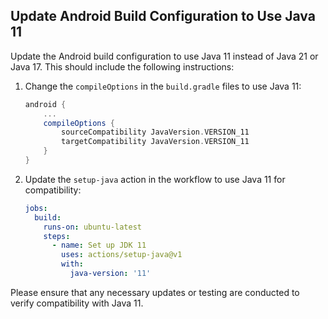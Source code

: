 ## Update Android Build Configuration to Use Java 11

Update the Android build configuration to use Java 11 instead of Java 21 or Java 17. 
This should include the following instructions:

1. Change the `compileOptions` in the `build.gradle` files to use Java 11:
   ```groovy
   android {
       ...
       compileOptions {
           sourceCompatibility JavaVersion.VERSION_11
           targetCompatibility JavaVersion.VERSION_11
       }
   }
   ```

2. Update the `setup-java` action in the workflow to use Java 11 for compatibility:
   ```yaml
   jobs:
     build:
       runs-on: ubuntu-latest
       steps:
         - name: Set up JDK 11
           uses: actions/setup-java@v1
           with:
             java-version: '11'
   ```

Please ensure that any necessary updates or testing are conducted to verify compatibility with Java 11.
